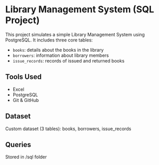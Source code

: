 # Library Management System (SQL Project)

This project simulates a simple Library Management System using PostgreSQL. It includes three core tables:
- `books`: details about the books in the library
- `borrowers`: information about library members
- `issue_records`: records of issued and returned books


## Tools Used
- Excel
- PostgreSQL
- Git & GitHub

## Dataset
Custom dataset (3 tables): books, borrowers, issue_records

## Queries
Stored in /sql folder
